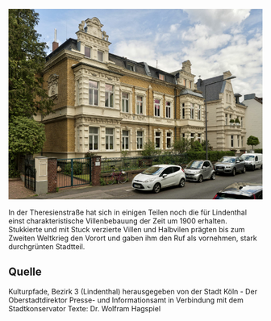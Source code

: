 ![](./images/05315000-b03-t05/p5.7.jpg)

In der Theresienstraße hat sich in einigen Teilen noch die für Lindenthal einst charakteristische Villenbebauung der Zeit um 1900 erhalten. Stukkierte und mit Stuck verzierte Villen und Halbvilen prägten bis zum Zweiten Weltkrieg den Vorort und gaben ihm den Ruf als vornehmen, stark durchgrünten Stadtteil.

## Quelle

Kulturpfade, Bezirk 3 (Lindenthal)
herausgegeben von der Stadt Köln - Der Oberstadtdirektor
Presse- und Informationsamt in Verbindung mit dem Stadtkonservator
Texte: Dr. Wolfram Hagspiel